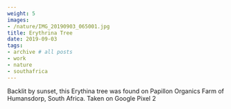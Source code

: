 ```yaml
---
weight: 5
images:
- /nature/IMG_20190903_065001.jpg
title: Erythrina Tree
date: 2019-09-03
tags:
- archive # all posts
- work
- nature
- southafrica
---
```


Backlit by sunset, this Erythina tree was found on Papillon Organics Farm of Humansdorp, South Africa. Taken on Google Pixel 2